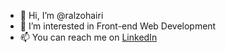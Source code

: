 - 👋 Hi, I’m @ralzohairi
- 👀 I’m interested in Front-end Web Development
- 📫 You can reach me on [LinkedIn](https://www.linkedin.com/in/reema-alzohairi/)

<!---
ralzohairi/ralzohairi is a ✨ special ✨ repository because its `README.md` (this file) appears on your GitHub profile.
You can click the Preview link to take a look at your changes.
--->
